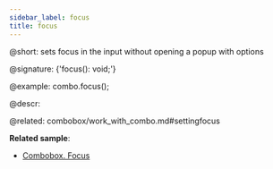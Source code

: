 ```yaml
---
sidebar_label: focus
title: focus
---          
```


@short: sets focus in the input without opening a popup with options

@signature: {'focus(): void;'}

@example:
combo.focus();



@descr:

@related: combobox/work_with_combo.md#settingfocus


**Related sample**:
- [Combobox. Focus](https://snippet.dhtmlx.com/hp6b5sxe)


